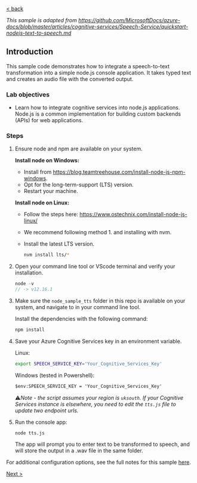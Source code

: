 [< back](../lab2-2-guide.md)

*This sample is adapted from https://github.com/MicrosoftDocs/azure-docs/blob/master/articles/cognitive-services/Speech-Service/quickstart-nodejs-text-to-speech.md*

## Introduction

This sample code demonstrates how to integrate a speech-to-text transformation into a simple node.js console application. It takes typed text and creates an audio file with the converted output.

### Lab objectives
- Learn how to integrate cognitive services into node.js applications. Node.js is a common implementation for building custom backends (APIs) for web applications. 

### Steps
1. Ensure node and npm are available on your system.

    **Install node on Windows:**

    - Install from https://blog.teamtreehouse.com/install-node-js-npm-windows.
    - Opt for the long-term-support (LTS) version.
    - Restart your machine.
    
    **Install node on Linux:**
    - Follow the steps here: https://www.ostechnix.com/install-node-js-linux/
    - We recommend following method 1. and installing with nvm.
    
    - Install the latest LTS version. 
        ```bash
        nvm install lts/*
        ```

2. Open your command line tool or VScode terminal and verify your installation.
    ```js
    node -v
    // -> v12.16.1
    ```

3. Make sure the `node_sample_tts` folder in this repo is available on your system, and navigate to in your command line tool.

    Install the dependencies with the following command:
    ```bash
    npm install
    ```

4. Save your Azure Cognitive Services key in an environment variable.

    Linux:
    ```bash
    export SPEECH_SERVICE_KEY='Your_Cognitive_Services_Key'
    ```

    Windows (tested in Powershell):
    ```ps
    $env:SPEECH_SERVICE_KEY = 'Your_Cognitive_Services_Key'
    ```

    ⚠️*Note - the script assumes your region is `uksouth`. If your Cognitive Services instance is elsewhere, you need to edit the `tts.js` file to update two endpoint urls.*

5. Run the console app:
    ```
    node tts.js
    ```
    The app will prompt you to enter text to be transformed to speech, and will store the output in a .wav file in the same folder.

For additional configuration options, see the full notes for this sample [here](https://github.com/MicrosoftDocs/azure-docs/blob/master/articles/cognitive-services/Speech-Service/quickstart-nodejs-text-to-speech.md). 

[Next >](../lab2-2-guide.md#3-translate-text-within-a-jupyter-notebook)
